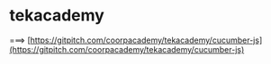 # tekacademy

===> [https://gitpitch.com/coorpacademy/tekacademy/cucumber-js](https://gitpitch.com/coorpacademy/tekacademy/cucumber-js)
